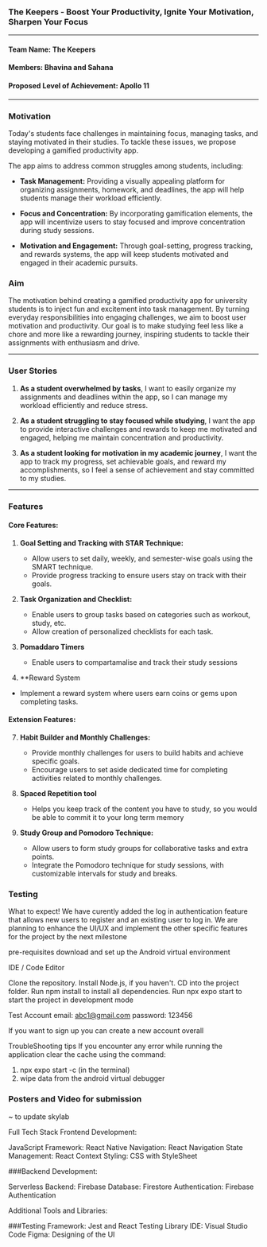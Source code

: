 ### The Keepers - Boost Your Productivity, Ignite Your Motivation, Sharpen Your Focus

---

#### Team Name: The Keepers
#### Members: Bhavina and Sahana

#### Proposed Level of Achievement: Apollo 11

---

### Motivation

Today's students face challenges in maintaining focus, managing tasks, and staying motivated in their studies. To tackle these issues, we propose developing a gamified productivity app.

The app aims to address common struggles among students, including:

- **Task Management:** Providing a visually appealing platform for organizing assignments, homework, and deadlines, the app will help students manage their workload efficiently.

- **Focus and Concentration:** By incorporating gamification elements, the app will incentivize users to stay focused and improve concentration during study sessions.

- **Motivation and Engagement:** Through goal-setting, progress tracking, and rewards systems, the app will keep students motivated and engaged in their academic pursuits.

### Aim

The motivation behind creating a gamified productivity app for university students is to inject fun and excitement into task management. By turning everyday responsibilities into engaging challenges, we aim to boost user motivation and productivity. Our goal is to make studying feel less like a chore and more like a rewarding journey, inspiring students to tackle their assignments with enthusiasm and drive.

---

### User Stories

1. **As a student overwhelmed by tasks**, I want to easily organize my assignments and deadlines within the app, so I can manage my workload efficiently and reduce stress.

2. **As a student struggling to stay focused while studying**, I want the app to provide interactive challenges and rewards to keep me motivated and engaged, helping me maintain concentration and productivity.

3. **As a student looking for motivation in my academic journey**, I want the app to track my progress, set achievable goals, and reward my accomplishments, so I feel a sense of achievement and stay committed to my studies.

---

### Features

#### Core Features:

1. **Goal Setting and Tracking with STAR Technique:**
   - Allow users to set daily, weekly, and semester-wise goals using the SMART technique.
   - Provide progress tracking to ensure users stay on track with their goals.

2. **Task Organization and Checklist:**
   - Enable users to group tasks based on categories such as workout, study, etc.
   - Allow creation of personalized checklists for each task.

3. **Pomaddaro Timers**
   - Enable users to compartamalise and track their study sessions

4.  **Reward System 
   - Implement a reward system where users earn coins or gems upon completing tasks.
   

#### Extension Features:

7. **Habit Builder and Monthly Challenges:**
   - Provide monthly challenges for users to build habits and achieve specific goals.
   - Encourage users to set aside dedicated time for completing activities related to monthly challenges.

8. **Spaced Repetition tool**
   - Helps you keep track of the content you have to study, so you would be able to commit it to your long term memory

9. **Study Group and Pomodoro Technique:**
   - Allow users to form study groups for collaborative tasks and extra points.
   - Integrate the Pomodoro technique for study sessions, with customizable intervals for study and breaks.

### Testing

What to expect!
We have curently added the log in authentication feature that allows new users to register and an existing user to log in.
We are planning to enhance the UI/UX and implement the other specific features for the project by the next milestone

pre-requisites 
download and set up the Android virtual environment 

IDE / Code Editor

Clone the repository.
Install Node.js, if you haven't.
CD into the project folder.
Run npm install to install all dependencies.
Run npx expo start to start the project in development mode

Test Account
email: abc1@gmail.com
password: 123456

If you want to sign up you can create a new account overall

TroubleShooting tips
If you encounter any error while running the application clear the cache using the command:
1. npx expo start -c (in the terminal)
2. wipe data from the android virtual debugger 


### Posters and Video for submission
~ to update skylab

Full Tech Stack
Frontend Development:

JavaScript Framework: React Native
Navigation: React Navigation
State Management: React Context 
Styling: CSS with StyleSheet

###Backend Development:

Serverless Backend: Firebase
Database: Firestore
Authentication: Firebase Authentication

Additional Tools and Libraries: 

###Testing Framework: Jest and React Testing Library
IDE: Visual Studio Code
Figma: Designing of the UI 

